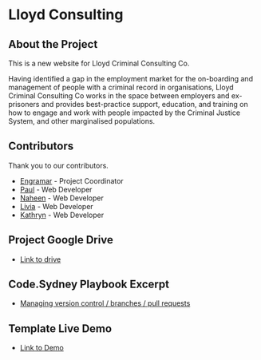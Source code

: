 # Lloyd Consulting

## About the Project
This is a new website for Lloyd Criminal Consulting Co. 

Having identified a gap in the employment market for the on-boarding and management of people with a criminal record in organisations, Lloyd Criminal Consulting Co works in the space between employers and ex-prisoners and provides best-practice support, education, and training on how to engage and work with people impacted by the Criminal Justice System, and other marginalised populations.

## Contributors

Thank you to our contributors.

- [Engramar](https://github.com/engramar) - Project Coordinator
- [Paul](https://github.com/sfofthings) - Web Developer
- [Naheen](https://github.com/n4heen) - Web Developer
- [Livia](https://github.com/LiviaFResende) - Web Developer
- [Kathryn](https://github.com/kathryn008) - Web Developer


## Project Google Drive

- [Link to drive](https://drive.google.com/drive/folders/1VrFZZTYRemjaKKvF6rhyJqbR9bh1j-X-?usp=sharing)

## Code.Sydney Playbook Excerpt

- [Managing version control / branches / pull requests](https://github.com/codesydney/code-sydney-playbook/blob/main/docs/pull-request.md)

## Template Live Demo

- [Link to Demo](https://lloydconsulting.vercel.app/)
